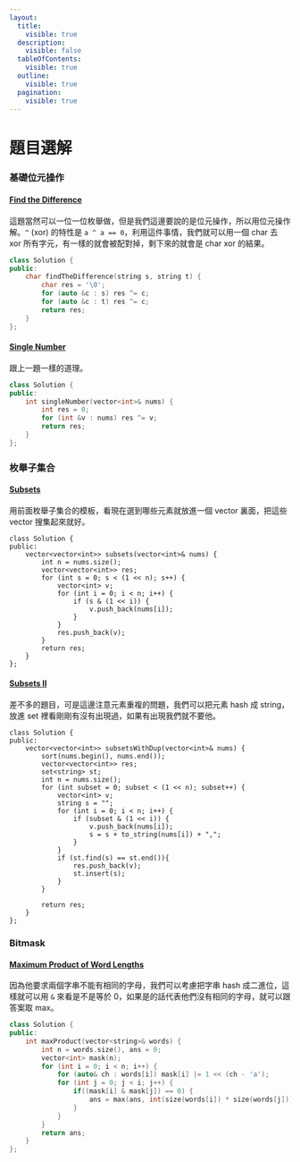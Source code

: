 ```yaml
---
layout:
  title:
    visible: true
  description:
    visible: false
  tableOfContents:
    visible: true
  outline:
    visible: true
  pagination:
    visible: true
---
```


# 題目選解

### 基礎位元操作

#### [Find the Difference](https://leetcode.com/problems/find-the-difference/)

這題當然可以一位一位枚舉做，但是我們這邊要說的是位元操作，所以用位元操作解。`^` (xor) 的特性是 `a ^ a == 0`，利用這件事情，我們就可以用一個 char 去 xor 所有字元，有一樣的就會被配對掉，剩下來的就會是 char xor 的結果。

```cpp
class Solution {
public:
    char findTheDifference(string s, string t) {
        char res = '\0';
        for (auto &c : s) res ^= c;
        for (auto &c : t) res ^= c;
        return res;
    }
};
```

#### [Single Number](https://leetcode.com/problems/single-number/)

跟上一題一樣的道理。

```cpp
class Solution {
public:
    int singleNumber(vector<int>& nums) {
        int res = 0;
        for (int &v : nums) res ^= v;
        return res;
    }
};
```

### 枚舉子集合

#### [Subsets](https://leetcode.com/problems/subsets/)

用前面枚舉子集合的模板，看現在選到哪些元素就放進一個 vector 裏面，把這些 vector 搜集起來就好。

```
class Solution {
public:
    vector<vector<int>> subsets(vector<int>& nums) {
        int n = nums.size();
        vector<vector<int>> res;
        for (int s = 0; s < (1 << n); s++) {
            vector<int> v;
            for (int i = 0; i < n; i++) {
                if (s & (1 << i)) {
                    v.push_back(nums[i]);
                }
            }
            res.push_back(v);
        }
        return res;
    }
};
```

#### [Subsets II](https://leetcode.com/problems/subsets-ii/)

差不多的題目，可是這邊注意元素重複的問題，我們可以把元素 hash 成 string，放進 set 裡看剛剛有沒有出現過，如果有出現我們就不要他。

```
class Solution {
public:
    vector<vector<int>> subsetsWithDup(vector<int>& nums) {
        sort(nums.begin(), nums.end());
        vector<vector<int>> res;
        set<string> st;
        int n = nums.size();
        for (int subset = 0; subset < (1 << n); subset++) {
            vector<int> v;
            string s = "";
            for (int i = 0; i < n; i++) {
                if (subset & (1 << i)) {
                    v.push_back(nums[i]);
                    s = s + to_string(nums[i]) + ",";
                }
            }
            if (st.find(s) == st.end()){
                res.push_back(v);
                st.insert(s);
            }
        }
        
        return res;
    }
};
```

### Bitmask

#### [Maximum Product of Word Lengths](https://leetcode.com/problems/maximum-product-of-word-lengths/)

因為他要求兩個字串不能有相同的字母，我們可以考慮把字串 hash 成二進位，這樣就可以用 `&` 來看是不是等於 0，如果是的話代表他們沒有相同的字母，就可以跟答案取 max。

```cpp
class Solution {
public:
    int maxProduct(vector<string>& words) {    
        int n = words.size(), ans = 0;      
        vector<int> mask(n);              
        for (int i = 0; i < n; i++) {     
            for (auto& ch : words[i]) mask[i] |= 1 << (ch - 'a');
            for (int j = 0; j < i; j++) {
                if((mask[i] & mask[j]) == 0) {
                    ans = max(ans, int(size(words[i]) * size(words[j]))); 
                }
            }
        }    
        return ans;
    }
};
```
